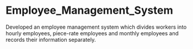 # Employee_Management_System
Developed an employee management system which divides workers into hourly employees, piece-rate employees and monthly employees and records their information separately.
